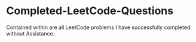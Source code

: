 # Completed-LeetCode-Questions
Contained within are all LeetCode problems I have successfully completed without Assistance.

